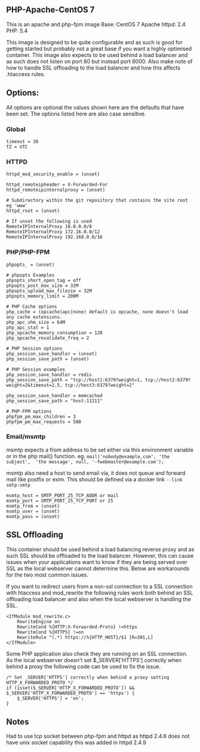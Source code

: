 ## PHP-Apache-CentOS 7

This is an apache and php-fpm image
Base: CentOS 7
Apache httpd: 2.4
PHP: 5.4

This image is designed to be quite configurable and as such is good for getting
started but probably not a great base if you want a highly optimised container.
This image also expects to be used behind a load balancer and as such does not
listen on port 80 but instead port 8000. Also make note of how to handle SSL
offloading to the load balancer and how this affects .htaccess rules.

## Options:

All options are optional the values shown here are the defaults that have been
set. The options listed here are also case sensitive.

### Global

```
timeout = 30
TZ = UTC
```

### HTTPD

```
httpd_mod_security_enable = (unset)

httpd_remoteipheader = X-Forwarded-For  
httpd_remoteipinternalproxy = (unset)

# Subdirectory within the git repository that contains the site root eg 'www'
httpd_root = (unset)  

# If unset the following is used
RemoteIPInternalProxy 10.0.0.0/8
RemoteIPInternalProxy 172.16.0.0/12
RemoteIPInternalProxy 192.168.0.0/16
```

### PHP/PHP-FPM

```
phpopts_ = (unset)

# phpopts Examples
phpopts_short_open_tag = off
phpopts_post_max_size = 32M
phpopts_upload_max_filezie = 32M
phpopts_memory_limit = 200M

# PHP Cache options
php_cache = (opcache|apc|none) default is opcache, none doesn't load any cache extensions.
php_apc_shm_size = 64M
php_apc_stat = 1
php_opcache_memory_consumption = 128
php_opcache_revalidate_freq = 2

# PHP Session options
php_session_save_handler = (unset)
php_session_save_path = (unset)

# PHP Session examples
php_session_save_handler = redis
php_session_save_path = "tcp://host1:6379?weight=1, tcp://host2:6379?weight=2&timeout=2.5, tcp://host3:6379?weight=2"

php_session_save_handler = memcached
php_session_save_path = "host:11211"

# PHP-FPM options
phpfpm_pm_max_children = 3
phpfpm_pm_max_requests = 500
```

### Email/msmtp

msmtp expects a from address to be set either via this environment variable or
in the php mail() function. eg. `mail('nobody@example.com', 'the subject', 
'the message', null, '-fwebmaster@example.com');`

msmtp also need a host to send email via, it does not queue and forward mail
like postfix or exim. This should be defined via a docker link `--link
smtp:smtp`

```
msmtp_host = SMTP_PORT_25_TCP_ADDR or mail
msmtp_port = SMTP_PORT_25_TCP_PORT or 25
msmtp_from = (unset)
msmtp_user = (unset)
msmtp_pass = (unset)
```

## SSL Offloading

This container should be used behind a load balancing reverse proxy and as such
SSL should be offloaded to the load balancer. However, this can cause issues
when your applications want to know if they are being served over SSL as the
local webserver cannot determine this. Below are workarounds for the two most common
issues.

If you want to redirect users from a non-ssl connection to a SSL connection with
htaccess and mod_rewrite the following rules work both behind an SSL offloading
load balancer and also when the local webserver is handling the SSL.

```
<IfModule mod_rewrite.c>
	RewriteEngine on
	RewriteCond %{HTTP:X-Forwarded-Proto} !=https
	RewriteCond %{HTTPS} !=on
	RewriteRule ^(.*) https://%{HTTP_HOST}/$1 [R=301,L]
</IfModule>
```

Some PHP application also check they are running on an SSL connection. As the
local webserver doesn't set $_SERVER['HTTPS'] correctly when behind a proxy the
following code can be used to fix the issue.

```
/* Set _SERVER['HTTPS'] correctly when behind a proxy setting HTTP_X_FORWARDED_PROTO */
if (isset($_SERVER['HTTP_X_FORWARDED_PROTO']) && $_SERVER['HTTP_X_FORWARDED_PROTO'] == 'https') {
    $_SERVER['HTTPS'] = 'on';
}
```

## Notes

Had to use tcp socket between php-fpm and httpd as httpd 2.4.6 does not have unix socket capability this was added in httpd 2.4.9
